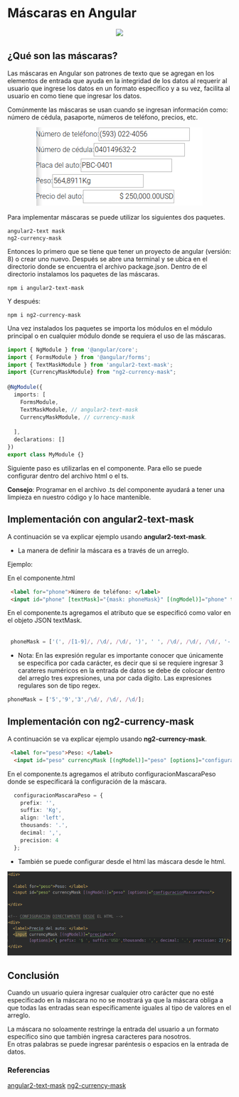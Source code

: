 # Máscaras en  Angular 


<p align="center" >
  <img src="https://angular.io/assets/images/logos/angular/logo-nav@2x.png" >
</p>



## ¿Qué son las máscaras?

Las máscaras en Angular son patrones de texto que se agregan en los elementos de entrada  que ayuda en la integridad de los datos al requerir
al usuario que ingrese los datos en un formato específico y a su vez, facilita  al usuario 
en como tiene que ingresar los datos.

Comúnmente las máscaras se usan cuando se ingresan información como: número de cédula, pasaporte,
números de teléfono, precios, etc.

<p align="center" >
  <img src="https://github.com/andersonrev/mascaras/blob/master/Imagenes/macaras.png" >
</p>

Para implementar máscaras se puede utilizar los siguientes dos paquetes.
```text
angular2-text mask
ng2-currency-mask
```

Entonces lo primero que se tiene que tener un proyecto de angular (versión: 8) o crear uno nuevo.
Después se abre una terminal y se ubica  en el directorio donde se encuentra el archivo package.json.
Dentro de el directorio instalamos los paquetes de las máscaras.


```text
npm i angular2-text-mask
```
Y después:
```text
npm i ng2-currency-mask
```

Una vez instalados los paquetes se importa los módulos en el módulo principal o en cualquier módulo donde se requiera el uso de las máscaras.

```typescript
import { NgModule } from '@angular/core';
import { FormsModule } from '@angular/forms';
import { TextMaskModule } from 'angular2-text-mask';
import {CurrencyMaskModule} from "ng2-currency-mask";
 
@NgModule({
  imports: [
    FormsModule,
    TextMaskModule, // angular2-text-mask
    CurrencyMaskModule, // currency-mask

  ],
  declarations: []
})
export class MyModule {}
```



Siguiente paso es utilizarlas en el componente. Para ello se puede configurar dentro del archivo html o el ts.

**Consejo**: Programar en el archivo .ts del componente ayudará a tener una limpieza en nuestro código y lo hace mantenible.
 
 ## Implementación con angular2-text-mask
 A continuación se va explicar ejemplo usando **angular2-text-mask**.
 
 * La manera de definir la máscara es a través de un arreglo.
  
 Ejemplo:
 
 En el componente.html
 
 ```html
  <label for="phone">Número de teléfono: </label>
  <input id="phone" [textMask]="{mask: phoneMask}" [(ngModel)]="phone" type="text"/>
```

En el componente.ts agregamos el atributo que se especificó como valor en el objeto JSON textMask.

```typescript

 phoneMask = ['(', /[1-9]/, /\d/, /\d/, ')', ' ', /\d/, /\d/, /\d/, '-', /\d/, /\d/, /\d/, /\d/];
```

* Nota: En las expresión regular es importante conocer que únicamente se especifica por cada carácter,
 es decir que si se requiere ingresar 3 carateres numéricos en la entrada de datos se debe de colocar dentro del arreglo tres expresiones,
  una por cada dígito. Las expresiones regulares son de tipo regex.
  
 ```typescript
phoneMask = ['5','9','3',/\d/, /\d/, /\d/];

```


 ## Implementación con ng2-currency-mask

A continuación se va explicar ejemplo usando **ng2-currency-mask**.

```html
 <label for="peso">Peso: </label>
  <input id="peso" currencyMask [(ngModel)]="peso" [options]="configuracionMascaraPeso">
```
En el componente.ts agregamos el atributo configuracionMascaraPeso donde se especificará la configuración de la máscara.

```typescript
  configuracionMascaraPeso = {
    prefix: '',
    suffix: 'Kg',
    align: 'left',
    thousands: '.',
    decimal: ',',
    precision: 4
  };

```
* También se puede configurar desde el html las máscara desde le html.

<p align="center" >
  <img src="./Imagenes/ejemploCurrencyMask.png" >
</p>

## Conclusión

Cuando un usuario  quiera ingresar cualquier otro carácter que no esté especificado en la máscara 
no no se mostrará ya que la máscara obliga a que todas las entradas sean específicamente 
iguales al tipo de valores en el arreglo.


La máscara no soloamente restringe la entrada del usuario a un formato específico sino que también ingresa caracteres para nosotros.  
En otras palabras  se puede  ingresar paréntesis o espacios en la entrada de datos.


### Referencias

[angular2-text-mask](https://www.npmjs.com/package/angular2-text-mask)
[ng2-currency-mask](https://www.npmjs.com/package/ng2-currency-mask)


 
